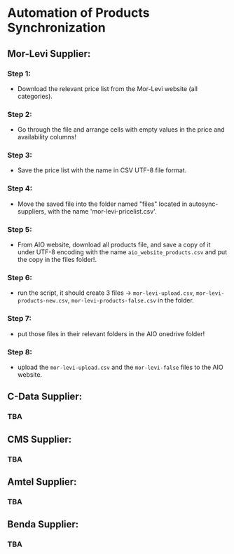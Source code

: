 # Automation of Products Synchronization

## Mor-Levi Supplier:
### Step 1:
- Download the relevant price list from the Mor-Levi website (all categories).

### Step 2:
- Go through the file and arrange cells with empty values in the price and availability columns!

### Step 3:
- Save the price list with the name in CSV UTF-8 file format.

### Step 4:
- Move the saved file into the folder named "files" located in autosync-suppliers, with the name 'mor-levi-pricelist.csv'.

### Step 5:
- From AIO website, download all products file, and save a copy of it under UTF-8 encoding with the name `aio_website_products.csv` and put the copy in the files folder!.

### Step 6:
- run the script, it should create 3 files -> `mor-levi-upload.csv`, `mor-levi-products-new.csv`, `mor-levi-products-false.csv` in the folder.

### Step 7:
- put those files in their relevant folders in the AIO onedrive folder!

### Step 8:
- upload the `mor-levi-upload.csv` and the `mor-levi-false` files to the AIO website.


## C-Data Supplier:
### TBA

## CMS Supplier:
### TBA

## Amtel Supplier:
### TBA

## Benda Supplier:
### TBA

